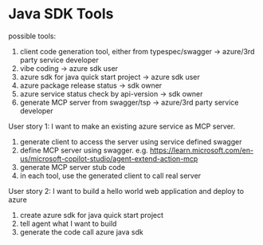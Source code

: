 # Java SDK Tools

possible tools:

1. client code generation tool, either from typespec/swagger  -> azure/3rd party service developer
2. vibe coding  -> azure sdk user
3. azure sdk for java quick start project -> azure sdk user
4. azure package release status  -> sdk owner
5. azure service status check by api-version  -> sdk owner
6. generate MCP server from swagger/tsp  -> azure/3rd party service developer


User story 1:
I want to make an existing azure service as MCP server.

1. generate client to access the server using service defined swagger
1. define MCP server using swagger. e.g. https://learn.microsoft.com/en-us/microsoft-copilot-studio/agent-extend-action-mcp
2. generate MCP server stub code
3. in each tool, use the generated client to call real server


User story 2:
I want to build a hello world web application and deploy to azure

1. create azure sdk for java quick start project
2. tell agent what I want to build
3. generate the code call azure java sdk
   



